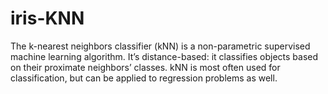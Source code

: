 # iris-KNN
The k-nearest neighbors classifier (kNN) is a non-parametric supervised machine learning algorithm. It’s distance-based: it classifies objects based on their proximate neighbors’ classes. kNN is most often used for classification, but can be applied to regression problems as well.
